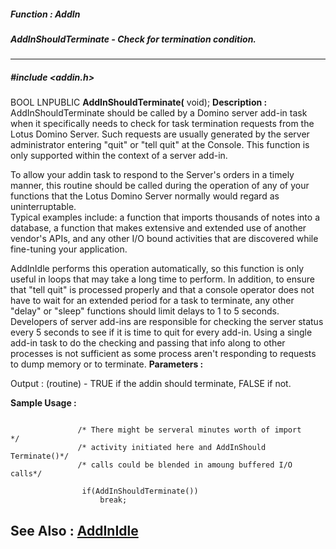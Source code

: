 ##### Function : AddIn
##### AddInShouldTerminate - Check for termination condition.
---
##### #include <addin.h>
BOOL LNPUBLIC **AddInShouldTerminate(**
void);
**Description :**
AddInShouldTerminate should be called by a Domino server add-in task when it 
specifically needs to check for task termination requests from the Lotus Domino 
Server.  Such requests are usually generated by the server administrator 
entering "quit" or "tell <taskname> quit" at the Console.  This function is 
only supported within the context of a server add-in.

To allow your addin task to respond to the Server's orders in a timely manner, 
this routine should be called during the operation of any of your functions 
that  the Lotus Domino Server normally would regard as uninterruptable.  
Typical examples include: a function that imports thousands of notes into a 
database, a function that makes extensive and extended use of another vendor's 
APIs, and any other I/O bound activities that are discovered while fine-tuning 
your application.

AddInIdle performs this operation automatically, so this function is only 
useful in loops that may take a long time to perform.  In addition, to ensure 
that "tell <taskname> quit" is processed properly and that a console operator 
does not have to wait for an extended period for a task to terminate, any other 
"delay" or "sleep" functions should limit delays to 1 to 5 seconds.  Developers 
of server add-ins are responsible for checking the server status every 5 
seconds to see if it is time to quit for every add-in. Using a single add-in 
task to do the checking and passing that info along to other processes is not 
sufficient as some process aren't responding to requests to dump memory or to 
terminate.
**Parameters :**

Output :
(routine)  -  TRUE if the addin should terminate, FALSE if not.


**Sample Usage :**
```

               /* There might be serveral minutes worth of import    */
               /* activity initiated here and AddInShould Terminate()*/
               /* calls could be blended in amoung buffered I/O calls*/

                if(AddInShouldTerminate())
                    break;

```
**See Also :**
[AddInIdle](D:/md_files/AddInIdle.md)
---
